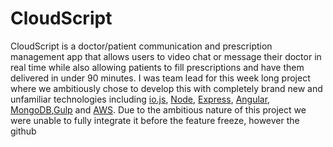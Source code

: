 # CloudScript

CloudScript is a doctor/patient communication and prescription management app that allows users to video chat or message their doctor in real time while also allowing patients to fill prescriptions and have them delivered in under 90 minutes. I was team lead for this week long project where we ambitiously chose to develop this with completely brand new and unfamiliar technologies including <a href="https://iojs.org/" target="_blank">io.js</a>, <a href="http://nodejs.org/" target="_blank">Node</a>, <a href="http://expressjs.com/" target="_blank">Express</a>, <a href="https://angularjs.org/" target="_blank">Angular</a>, <a href="http://www.mongodb.org/" target="_blank">MongoDB</a>,<a href="http://gulpjs.com/" target="_blank">Gulp</a> and <a href="http://aws.amazon.com/" target="_blank">AWS</a>. Due to the ambitious nature of this project we were unable to fully integrate it before the feature freeze, however the github